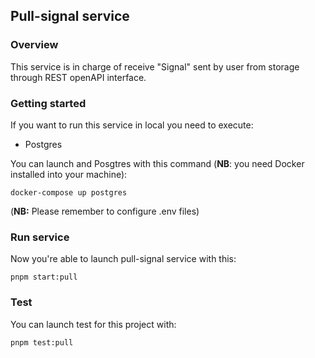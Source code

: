 ## Pull-signal service

### Overview

This service is in charge of receive "Signal" sent by user from storage through REST openAPI interface.

### Getting started

If you want to run this service in local you need to execute:

- Postgres

You can launch and Posgtres with this command (**NB**: you need Docker installed into your machine):

```
docker-compose up postgres
```

(**NB:** Please remember to configure .env files)

### Run service

Now you're able to launch pull-signal service with this:

`pnpm start:pull`

### Test

You can launch test for this project with:

`pnpm test:pull`

